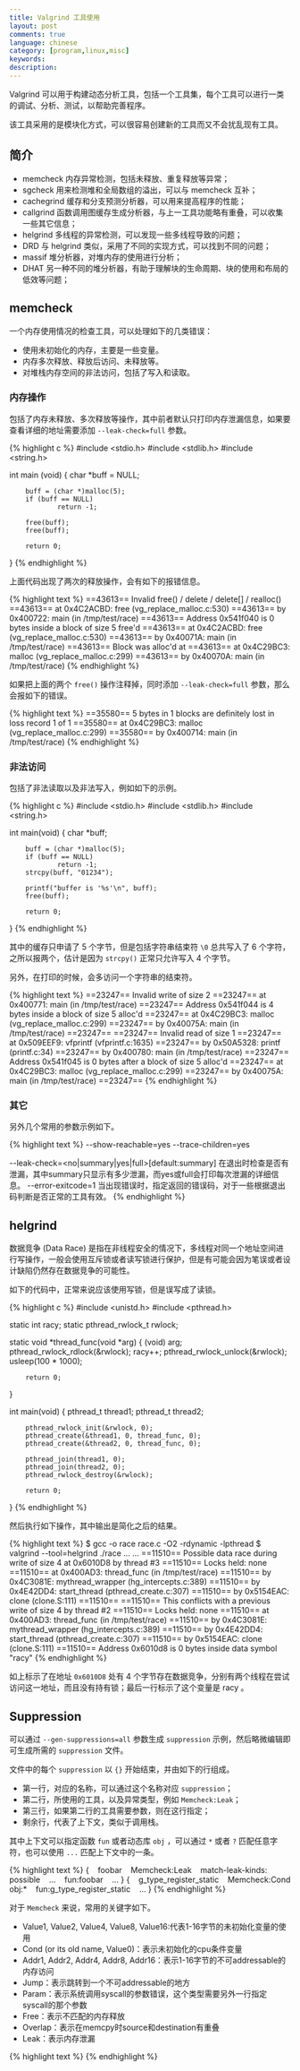 ```yaml
---
title: Valgrind 工具使用
layout: post
comments: true
language: chinese
category: [program,linux,misc]
keywords: 
description:
---
```


Valgrind 可以用于构建动态分析工具，包括一个工具集，每个工具可以进行一类的调试、分析、测试，以帮助完善程序。

该工具采用的是模块化方式，可以很容易创建新的工具而又不会扰乱现有工具。

<!-- more -->

## 简介

* memcheck 内存异常检测，包括未释放、重复释放等异常；
* sgcheck 用来检测堆和全局数组的溢出，可以与 memcheck 互补；
* cachegrind 缓存和分支预测分析器，可以用来提高程序的性能；
* callgrind 函数调用图缓存生成分析器，与上一工具功能略有重叠，可以收集一些其它信息；
* helgrind 多线程的异常检测，可以发现一些多线程导致的问题；
* DRD 与 helgrind 类似，采用了不同的实现方式，可以找到不同的问题；
* massif 堆分析器，对堆内存的使用进行分析；
* DHAT 另一种不同的堆分析器，有助于理解块的生命周期、块的使用和布局的低效等问题；

## memcheck

一个内存使用情况的检查工具，可以处理如下的几类错误：

* 使用未初始化的内存，主要是一些变量。
* 内存多次释放、释放后访问、未释放等。
* 对堆栈内存空间的非法访问，包括了写入和读取。

### 内存操作

包括了内存未释放、多次释放等操作，其中前者默认只打印内存泄漏信息，如果要查看详细的地址需要添加 `--leak-check=full` 参数。

{% highlight c %}
#include <stdio.h>
#include <stdlib.h>
#include <string.h>

int main (void)
{
        char *buff = NULL;

        buff = (char *)malloc(5);
        if (buff == NULL)
                return -1;

        free(buff);
        free(buff);

        return 0;
}
{% endhighlight %}

上面代码出现了两次的释放操作，会有如下的报错信息。

{% highlight text %}
==43613== Invalid free() / delete / delete[] / realloc()
==43613==    at 0x4C2ACBD: free (vg_replace_malloc.c:530)
==43613==    by 0x400722: main (in /tmp/test/race)
==43613==  Address 0x541f040 is 0 bytes inside a block of size 5 free'd
==43613==    at 0x4C2ACBD: free (vg_replace_malloc.c:530)
==43613==    by 0x40071A: main (in /tmp/test/race)
==43613==  Block was alloc'd at
==43613==    at 0x4C29BC3: malloc (vg_replace_malloc.c:299)
==43613==    by 0x40070A: main (in /tmp/test/race)
{% endhighlight %}

如果把上面的两个 `free()` 操作注释掉，同时添加 `--leak-check=full` 参数，那么会报如下的错误。

{% highlight text %}
==35580== 5 bytes in 1 blocks are definitely lost in loss record 1 of 1
==35580==    at 0x4C29BC3: malloc (vg_replace_malloc.c:299)
==35580==    by 0x400714: main (in /tmp/test/race)
{% endhighlight %}

### 非法访问

包括了非法读取以及非法写入，例如如下的示例。

{% highlight c %}
#include <stdio.h>
#include <stdlib.h>
#include <string.h>

int main(void)
{
        char *buff;

        buff = (char *)malloc(5);
        if (buff == NULL)
                return -1;
        strcpy(buff, "01234");

        printf("buffer is '%s'\n", buff);
        free(buff);

        return 0;
}
{% endhighlight %}

其中的缓存只申请了 5 个字节，但是包括字符串结束符 `\0` 总共写入了 6 个字符，之所以报两个，估计是因为 `strcpy()` 正常只允许写入 4 个字节。

另外，在打印的时候，会多访问一个字符串的结束符。

{% highlight text %}
==23247== Invalid write of size 2
==23247==    at 0x400771: main (in /tmp/test/race)
==23247==  Address 0x541f044 is 4 bytes inside a block of size 5 alloc'd
==23247==    at 0x4C29BC3: malloc (vg_replace_malloc.c:299)
==23247==    by 0x40075A: main (in /tmp/test/race)
==23247== 
==23247== Invalid read of size 1
==23247==    at 0x509EEF9: vfprintf (vfprintf.c:1635)
==23247==    by 0x50A5328: printf (printf.c:34)
==23247==    by 0x400780: main (in /tmp/test/race)
==23247==  Address 0x541f045 is 0 bytes after a block of size 5 alloc'd
==23247==    at 0x4C29BC3: malloc (vg_replace_malloc.c:299)
==23247==    by 0x40075A: main (in /tmp/test/race)
==23247== 
{% endhighlight %}

### 其它

另外几个常用的参数示例如下。

{% highlight text %}
--show-reachable=yes
--trace-children=yes

--leak-check=<no|summary|yes|full>[default:summary]
  在退出时检查是否有泄漏，其中summary只显示有多少泄漏，而yes或full会打印每次泄漏的详细信息。
--error-exitcode=1
  当出现错误时，指定返回的错误码，对于一些根据退出码判断是否正常的工具有效。
{% endhighlight %}

## helgrind

数据竞争 (Data Race) 是指在非线程安全的情况下，多线程对同一个地址空间进行写操作，一般会使用互斥锁或者读写锁进行保护，但是有可能会因为笔误或者设计缺陷仍然存在数据竞争的可能性。

如下的代码中，正常来说应该使用写锁，但是误写成了读锁。

{% highlight c %}
#include <unistd.h>
#include <pthread.h>

static int racy;
static pthread_rwlock_t rwlock;

static void *thread_func(void *arg)
{
        (void) arg;
        pthread_rwlock_rdlock(&rwlock);
        racy++;
        pthread_rwlock_unlock(&rwlock);
        usleep(100 * 1000);

        return 0;
}

int main(void)
{
        pthread_t thread1;
        pthread_t thread2;

        pthread_rwlock_init(&rwlock, 0);
        pthread_create(&thread1, 0, thread_func, 0);
        pthread_create(&thread2, 0, thread_func, 0);

        pthread_join(thread1, 0);
        pthread_join(thread2, 0);
        pthread_rwlock_destroy(&rwlock);

        return 0;
}
{% endhighlight %}

然后执行如下操作，其中输出是简化之后的结果。

{% highlight text %}
$ gcc -o race race.c -O2 -rdynamic -lpthread
$ valgrind --tool=helgrind ./race
... ...
==11510== Possible data race during write of size 4 at 0x6010D8 by thread #3
==11510== Locks held: none
==11510==    at 0x400AD3: thread_func (in /tmp/test/race)
==11510==    by 0x4C3081E: mythread_wrapper (hg_intercepts.c:389)
==11510==    by 0x4E42DD4: start_thread (pthread_create.c:307)
==11510==    by 0x5154EAC: clone (clone.S:111)
==11510== 
==11510== This conflicts with a previous write of size 4 by thread #2
==11510== Locks held: none
==11510==    at 0x400AD3: thread_func (in /tmp/test/race)
==11510==    by 0x4C3081E: mythread_wrapper (hg_intercepts.c:389)
==11510==    by 0x4E42DD4: start_thread (pthread_create.c:307)
==11510==    by 0x5154EAC: clone (clone.S:111)
==11510==  Address 0x6010d8 is 0 bytes inside data symbol "racy"
{% endhighlight %}

如上标示了在地址 `0x6010D8` 处有 4 个字节存在数据竞争，分别有两个线程在尝试访问这一地址，而且没有持有锁；最后一行标示了这个变量是 racy 。

## Suppression

可以通过 `--gen-suppressions=all` 参数生成 `suppression` 示例，然后略微编辑即可生成所需的 `suppression` 文件。

文件中的每个 `suppression` 以 `{}` 开始结束，并由如下的行组成。

* 第一行，对应的名称，可以通过这个名称对应 `suppression`；
* 第二行，所使用的工具，以及异常类型，例如 `Memcheck:Leak`；
* 第三行，如果第二行的工具需要参数，则在这行指定；
* 剩余行，代表了上下文，类似于调用栈。

其中上下文可以指定函数 `fun` 或者动态库 `obj` ，可以通过 `*` 或者 `?`  匹配任意字符，也可以使用 `...` 匹配上下文中的一条。

{% highlight text %}
{
   foobar
   Memcheck:Leak
   match-leak-kinds: possible
   ...
   fun:foobar
   ...
}
{
   g_type_register_static
   Memcheck:Cond
   obj:*
   fun:g_type_register_static
   ...
}
{% endhighlight %}

对于 `Memcheck` 来说，常用的关键字如下。

* Value1, Value2, Value4, Value8, Value16:代表1-16字节的未初始化变量的使用
* Cond (or its old name, Value0)：表示未初始化的cpu条件变量
* Addr1, Addr2, Addr4, Addr8, Addr16：表示1-16字节的不可addressable的内存访问
* Jump：表示跳转到一个不可addressable的地方
* Param：表示系统调用syscall的参数错误，这个类型需要另外一行指定syscall的那个参数
* Free：表示不匹配的内存释放
* Overlap：表示在memcpy时source和destination有重叠
* Leak：表示内存泄漏




<!--
https://ivanzz1001.github.io/records/post/cplusplus/2018/11/14/cpluscplus-valgrind_usage
-->


{% highlight text %}
{% endhighlight %}
